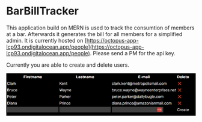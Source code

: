 # BarBillTracker
This application build on MERN is used to track the consumtion of members at a bar. Afterwards it generates the bill for all members for a simplified admin. It is currently hosted on [https://octopus-app-lcp93.ondigitalocean.app/people](https://octopus-app-lcp93.ondigitalocean.app/people). Please send a PM for the api key.

Currently you are able to create and delete users.

![Alt text](documentation/images/example-of-app.png)
